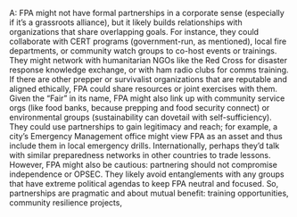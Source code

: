 A: FPA might not have formal partnerships in a corporate sense (especially if it’s a grassroots alliance), but it likely builds relationships with organizations that share overlapping goals. For instance, they could collaborate with CERT programs (government-run, as mentioned), local fire departments, or community watch groups to co-host events or trainings. They might network with humanitarian NGOs like the Red Cross for disaster response knowledge exchange, or with ham radio clubs for comms training. If there are other prepper or survivalist organizations that are reputable and aligned ethically, FPA could share resources or joint exercises with them. Given the “Fair” in its name, FPA might also link up with community service orgs (like food banks, because prepping and food security connect) or environmental groups (sustainability can dovetail with self-sufficiency). They could use partnerships to gain legitimacy and reach; for example, a city’s Emergency Management office might view FPA as an asset and thus include them in local emergency drills. Internationally, perhaps they’d talk with similar preparedness networks in other countries to trade lessons. However, FPA might also be cautious: partnering should not compromise independence or OPSEC. They likely avoid entanglements with any groups that have extreme political agendas to keep FPA neutral and focused. So, partnerships are pragmatic and about mutual benefit: training opportunities, community resilience projects,